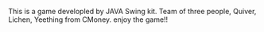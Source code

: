 This is a game developled by JAVA Swing kit.
Team of three people, Quiver, Lichen, Yeething from CMoney.
enjoy the game!!
